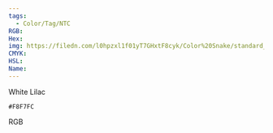 ```yaml
---
tags:
  - Color/Tag/NTC
RGB:
Hex:
img: https://filedn.com/l0hpzxl1f01yT7GHxtF8cyk/Color%20Snake/standard_csv_to_svg/%23/F8F7FC.svg
CMYK:
HSL:
Name:
---
```

White Lilac
```palette
#F8F7FC
```
RGB
